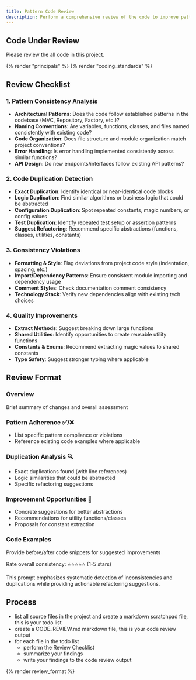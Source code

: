 ```yaml
---
title: Pattern Code Review
description: Perform a comprehensive review of the code to improve pattern use.
---
```


## Code Under Review

Please review the all code in this project.

{% render "principals" %}
{% render "coding_standards" %}

## Review Checklist

### 1. Pattern Consistency Analysis

- **Architectural Patterns**: Does the code follow established patterns in the codebase (MVC, Repository, Factory, etc.)?
- **Naming Conventions**: Are variables, functions, classes, and files named consistently with existing code?
- **Code Organization**: Does file structure and module organization match project conventions?
- **Error Handling**: Is error handling implemented consistently across similar functions?
- **API Design**: Do new endpoints/interfaces follow existing API patterns?

### 2. Code Duplication Detection

- **Exact Duplication**: Identify identical or near-identical code blocks
- **Logic Duplication**: Find similar algorithms or business logic that could be abstracted
- **Configuration Duplication**: Spot repeated constants, magic numbers, or config values
- **Test Duplication**: Identify repeated test setup or assertion patterns
- **Suggest Refactoring**: Recommend specific abstractions (functions, classes, utilities, constants)

### 3. Consistency Violations

- **Formatting & Style**: Flag deviations from project code style (indentation, spacing, etc.)
- **Import/Dependency Patterns**: Ensure consistent module importing and dependency usage
- **Comment Styles**: Check documentation comment consistency
- **Technology Stack**: Verify new dependencies align with existing tech choices

### 4. Quality Improvements

- **Extract Methods**: Suggest breaking down large functions
- **Shared Utilities**: Identify opportunities to create reusable utility functions
- **Constants & Enums**: Recommend extracting magic values to shared constants
- **Type Safety**: Suggest stronger typing where applicable

## Review Format

### Overview

  Brief summary of changes and overall assessment

### Pattern Adherence ✅/❌

- List specific pattern compliance or violations
- Reference existing code examples where applicable

### Duplication Analysis 🔍

- Exact duplications found (with line references)
- Logic similarities that could be abstracted
- Specific refactoring suggestions

### Improvement Opportunities 🚀

- Concrete suggestions for better abstractions
- Recommendations for utility functions/classes
- Proposals for constant extraction

### Code Examples

  Provide before/after code snippets for suggested improvements

  Rate overall consistency: ⭐⭐⭐⭐⭐ (1-5 stars)

  This prompt emphasizes systematic detection of inconsistencies and duplications while providing actionable refactoring suggestions.

## Process

- list all source files in the project and create a markdown scratchpad file, this is your todo list
- create a CODE_REVIEW.md markdown file, this is your code review output
- for each file in the todo list
  - perform the Review Checklist
  - summarize your findings
  - write your findings to the code review output

{% render review_format %}
